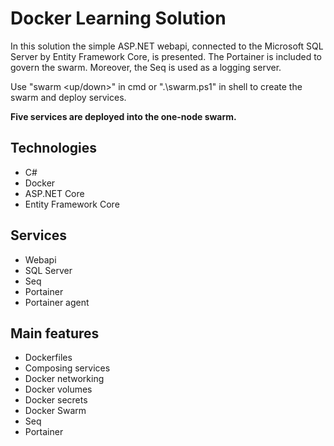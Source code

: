 # Docker Learning Solution

In this solution the simple ASP.NET webapi, connected to the Microsoft SQL Server by Entity Framework Core, is presented.
The Portainer is included to govern the swarm. Moreover, the Seq is used as a logging server.

Use "swarm <up/down>" in cmd or ".\swarm.ps1" in shell to create the swarm and deploy services.

**Five services are deployed into the one-node swarm.**

## Technologies

* C#
* Docker
* ASP.NET Core 
* Entity Framework Core

## Services

* Webapi
* SQL Server
* Seq
* Portainer
* Portainer agent


## Main features

* Dockerfiles
* Composing services
* Docker networking 
* Docker volumes
* Docker secrets
* Docker Swarm
* Seq
* Portainer